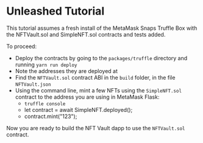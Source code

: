 # Unleashed Tutorial

This tutorial assumes a fresh install of the MetaMask Snaps Truffle Box with the NFTVault.sol and SimpleNFT.sol contracts and tests added. 

To proceed: 

* Deploy the contracts by going to the `packages/truffle` directory and running `yarn run deploy`
* Note the addresses they are deployed at
* Find the `NFTVault.sol` contract ABI in the `build` folder, in the file `NFTVault.json`
* Using the command line, mint a few NFTs using the `SimpleNFT.sol` contract to the address you are using in MetaMask Flask: 
    * `truffle console`
    * let contract = await SimpleNFT.deployed();
    * contract.mint("123"); 

Now you are ready to build the NFT Vault dapp to use the `NFTVault.sol` contract. 
